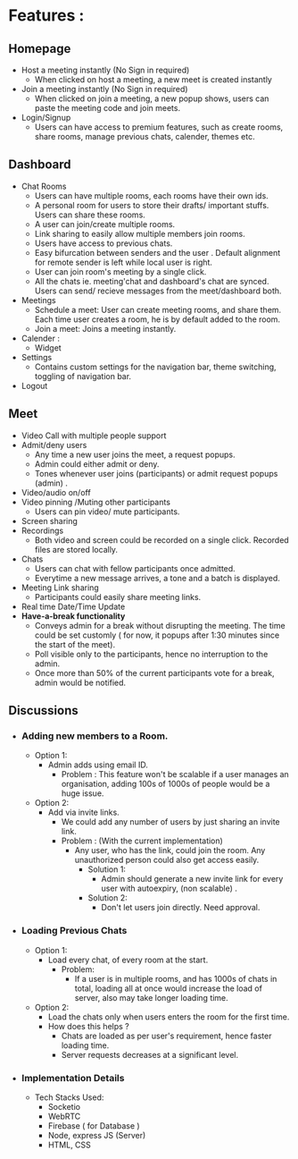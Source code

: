 # Features :

## Homepage
* Host a meeting instantly (No Sign in required)
	* When clicked on host a meeting, a new meet is created instantly
* Join a meeting instantly (No Sign in required)
	* When clicked on join a meeting, a new popup shows, users can paste the meeting code and join meets.
* Login/Signup 
	* Users can have access to premium features, such as create rooms, share rooms, manage previous chats, calender, themes etc. 

## Dashboard
* Chat Rooms
	* Users can have multiple rooms, each rooms have their own ids. 
	* A personal room for users to store their drafts/ important stuffs. Users can share these rooms.
	* A user can join/create multiple rooms. 
	* Link sharing to easily allow multiple members join rooms.
	* Users have access to previous chats.
	* Easy bifurcation between senders and the user . Default alignment for remote sender is left while local user is right.
	* User can join room's meeting by a single click.
	* All the chats ie. meeting'chat and dashboard's chat are synced. Users can send/ recieve messages from the meet/dashboard both.
* Meetings
	* Schedule a meet: User can create meeting rooms, and share them. Each time user creates a room, he is by default added to the room.
	* Join a meet: Joins a meeting instantly.
* Calender :
	* Widget
* Settings 
	* Contains custom settings for the navigation bar, theme switching, toggling of navigation bar.
* Logout

## Meet
* Video Call with multiple people support
*  Admit/deny users
	* Any time a new user joins the meet, a request popups. 
	* Admin could either admit or deny.  
	* Tones whenever user joins (participants) or admit request popups (admin) .
* Video/audio on/off
* Video pinning /Muting other participants
	* Users can pin video/ mute participants.
* Screen sharing
* Recordings
	* Both video and screen could be recorded on a single click. Recorded files are stored locally.
* Chats
	* Users can chat with fellow participants once admitted.
	* Everytime a new message arrives, a tone and a batch is displayed.
* Meeting Link sharing
	* Participants could easily share meeting links.
* Real time Date/Time Update
* **Have-a-break functionality**
	*	Conveys admin for a break without disrupting the meeting. The time could be set customly ( for now, it popups after 1:30 minutes since the start of the meet).
	*	Poll visible only to the participants, hence no interruption to the admin.
	*	Once more than 50% of the current participants vote for a break, admin would be notified.

## Discussions
* ### Adding new members to a Room.
	* Option 1:
		* Admin adds using email ID.
			* Problem : This feature won't be scalable if a user manages an organisation, adding 100s of 1000s of people would be a huge issue.
	* Option 2: 
		* Add via invite links.
			* We could add any number of users by just sharing an invite link.  
			* Problem : (With the current implementation)
				* Any user, who has the link, could join the room. Any unauthorized person could also get access easily.
					* Solution 1:
						* Admin should generate a new invite link for every user with autoexpiry, (non scalable) .
					* Solution 2:
						* Don't let users join directly. Need approval.   
* ### Loading Previous Chats
	* Option 1:
		* Load every chat, of every room at the start.
			* Problem:
				* If a user is in multiple rooms, and has 1000s of chats in total, loading all at once would increase the load of server, also may take longer loading time.
	* Option 2:
		* Load the chats only when users enters the room for the first time.
		* How does this helps ? 
			* Chats are loaded as per user's requirement, hence faster loading time.
			* Server requests decreases at a significant level.

* ### Implementation Details
	* Tech Stacks Used:
		* Socketio
		* WebRTC
		* Firebase ( for Database )
		*  Node, express JS (Server)
		* HTML, CSS
